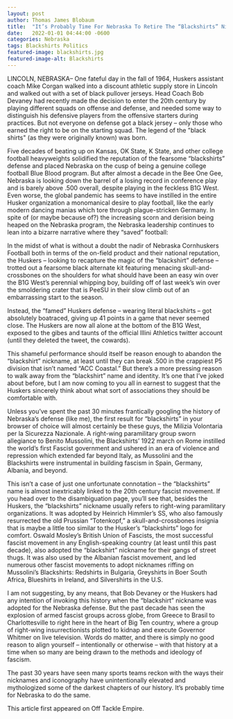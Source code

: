 ```yaml
---
layout: post
author: Thomas James Blobaum 
title:  "It’s Probably Time For Nebraska To Retire The “Blackshirts” Nickname"
date:   2022-01-01 04:44:00 -0600
categories: Nebraska 
tags: Blackshirts Politics
featured-image: blackshirts.jpg
featured-image-alt: Blackshirts 
---
```

LINCOLN, NEBRASKA– One fateful day in the fall of 1964, Huskers assistant coach Mike Corgan walked into a discount athletic supply store in Lincoln and walked out with a set of black pullover jerseys. Head Coach Bob Devaney had recently made the decision to enter the 20th century by playing different squads on offense and defense, and needed some way to distinguish his defensive players from the offensive starters during practices. But not everyone on defense got a black jersey – only those who earned the right to be on the starting squad. The legend of the "black shirts" (as they were originally known) was born.

Five decades of beating up on Kansas, OK State, K State, and other college football heavyweights solidified the reputation of the fearsome “blackshirts” defense and placed Nebraska on the cusp of being a genuine college football Blue Blood program. But after almost a decade in the Bee One Gee, Nebraska is looking down the barrel of a losing record in conference play and is barely above .500 overall, despite playing in the feckless B1G West. Even worse, the global pandemic has seems to have instilled in the entire Husker organization a monomanical desire to play football, like the early modern dancing manias which tore through plague-stricken Germany. In spite of (or maybe because of?) the increasing scorn and derision being heaped on the Nebraska program, the Nebraska leadership continues to lean into a bizarre narrative where they “saved” football:

In the midst of what is without a doubt the nadir of Nebraska Cornhuskers Football both in terms of the on-field product and their national reputation, the Huskers – looking to recapture the magic of the “blackshirt” defense – trotted out a fearsome black alternate kit featuring menacing skull-and-crossbones on the shoulders for what should have been an easy win over the B1G West’s perennial whipping boy, building off of last week’s win over the smoldering crater that is PeeSU in their slow climb out of an embarrassing start to the season.

Instead, the “famed” Huskers defense – wearing literal blackshirts – got absolutely boatraced, giving up 41 points in a game that never seemed close. The Huskers are now all alone at the bottom of the B1G West, exposed to the gibes and taunts of the official Illini Athletics twitter account (until they deleted the tweet, the cowards).

This shameful performance should itself be reason enough to abandon the “blackshirt” nickname, at least until they can break .500 in the crappiest P5 division that isn’t named “ACC Coastal.” But there’s a more pressing reason to walk away from the “blackshirt” name and identity. It’s one that I’ve joked about before, but I am now coming to you all in earnest to suggest that the Huskers sincerely think about what sort of associations they should be comfortable with.

Unless you’ve spent the past 30 minutes frantically googling the history of Nebraska’s defense (like me), the first result for “blackshirts” in your browser of choice will almost certainly be these guys, the Milizia Volontaria per la Sicurezza Nazionale. A right-wing paramilitary group sworn allegiance to Benito Mussolini, the Blackshirts’ 1922 march on Rome instilled the world’s first Fascist government and ushered in an era of violence and repression which extended far beyond Italy, as Mussolini and the Blackshirts were instrumental in building fascism in Spain, Germany, Albania, and beyond.

This isn’t a case of just one unfortunate connotation – the “blackshirts” name is almost inextricably linked to the 20th century fascist movement. If you head over to the disambiguation page, you’ll see that, besides the Huskers, the “blackshirts” nickname usually refers to right-wing paramilitary organizations. It was adopted by Heinrich Himmler’s SS, who also famously resurrected the old Prussian “Totenkopf,” a skull-and-crossbones insignia that is maybe a little too similar to the Husker’s “blackshirts” logo for comfort. Oswald Mosley’s British Union of Fascists, the most successful fascist movement in any English-speaking country (at least until this past decade), also adopted the “blackshirt” nickname for their gangs of street thugs. It was also used by the Albanian fascist movement, and led numerous other fascist movements to adopt nicknames riffing on Mussolini’s Blackshirts: Redshirts in Bulgaria, Greyshirts in Boer South Africa, Blueshirts in Ireland, and Silvershirts in the U.S.

I am not suggesting, by any means, that Bob Devaney or the Huskers had any intention of invoking this history when the “blackshirt” nickname was adopted for the Nebraska defense. But the past decade has seen the explosion of armed fascist groups across globe, from Greece to Brasil to Charlottesville to right here in the heart of Big Ten country, where a group of right-wing insurrectionists plotted to kidnap and execute Governor Whitmer on live television. Words do matter, and there is simply no good reason to align yourself – intentionally or otherwise – with that history at a time when so many are being drawn to the methods and ideology of fascism.

The past 30 years have seen many sports teams reckon with the ways their nicknames and iconography have unintentionally elevated and mythologized some of the darkest chapters of our history. It’s probably time for Nebraska to do the same.

This article first appeared on Off Tackle Empire. 

<a href="https://www.offtackleempire.com/2020/11/22/21590082/its-probably-time-for-nebraska-to-retire-the-blackshirts-nickname" data-iframely-url></a>






